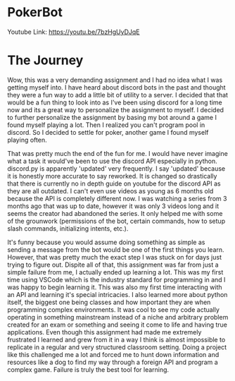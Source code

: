 # PokerBot
Youtube Link: https://youtu.be/7bzHgUyDJqE

# The Journey

Wow, this was a very demanding assignment and I had no idea what I was getting myself into. I have heard about discord bots in the past and thought they were a fun way to add a little bit of utility to a server. I decided that that would be a fun thing to look into as I've been using discord for a long time now and its a great way to personalize the assignment to myself. I decided to further personalize the assignment by basing my bot around a game I found myself playing a lot. Then I realized you can't program pool in discord. So I decided to settle for poker, another game I found myself playing often.

That was pretty much the end of the fun for me. I would have never imagine what a task it would've been to use the discord API especially in python. discord.py is apparently 'updated' very frequently. I say 'updated' because it is honestly more accurate to say reworked. It is changed so drastically that there is currently no in depth guide on youtube for the discord API as they are all outdated. I can't even use videos as young as 6 months old because the API is completely different now. I was watching a series from 3 months ago that was up to date, however it was only 3 videos long and it seems the creator had abandoned the series. It only helped me with some of the grounwork (permissions of the bot, certain commands, how to setup slash commands, initializing intents, etc.). 

It's funny because you would assume doing something as simple as sending a message from the bot would be one of the first things you learn. However, that was pretty much the exact step I was stuck on for days just trying to figure out. Dispite all of that, this assignment was far from just a simple failure from me, I actually ended up learning a lot. This was my first time using VSCode which is the industry standard for programming in and I was happy to begin learning it. This was also my first time interacting with an API and learning it's special intricacies. I also learned more about python itself, the biggest one being classes and how important they are when programming complex environments. It was cool to see my code actually operating in something mainstream instead of a niche and arbitrary problem created for an exam or something and seeing it come to life and having true applications. Even though this assignment had made me extremely frustrated I learned and grew from it in a way I think is almost impossible to replicate in a regular and very structured classroom setting. Doing a project like this challenged me a lot and forced me to hunt down information and resources like a dog to find my way through a foreign API and program a complex game. Failure is truly the best tool for learning.

